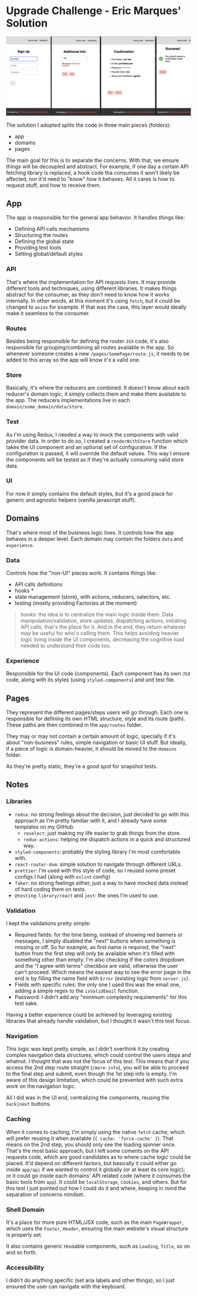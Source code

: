 # Upgrade Challenge - Eric Marques' Solution

![Screenshot](public/screenshot.png)

The solution I adopted splits the code in three main pieces (folders):

- app
- domains
- pages

The main goal for this is to separate the concerns. With that, we ensure things will be decoupled and abstract. For example, if one day a certain API fetching library is replaced, a hook code tha consumes it won't likely be affected, nor it'd need to "know" how it behaves. All it cares is how to request stuff, and how to receive them.

## App

The app is responsible for the general app behavior. It handles things like:

- Defining API calls mechanisms
- Structuring the routes
- Defining the global state
- Providing test tools
- Setting global/default styles

### API

That's where the implementation for API requests lives. It may provide different tools and techniques, using different libraries. It makes things abstract for the consumer, as they don't need to know how it works internally. In other words, at this moment it's using `fetch`, but it could be changed to `axios` for example. If that was the case, this layer would ideally make it seamless to the consumer.

### Routes

Besides being responsible for defining the router `JSX` code, it's also responsible for grouping/combining all routes available in the app. So whenever someone creates a new `/pages/SomePage/route.js`, it needs to be added to this array so the app will know it's a valid one.

### Store

Basically, it's where the reducers are combined. It doesn't know about each reducer's domain logic, it simply collects them and make them available to the app. The reducers implementations live in each `domain/some_domain/data/store`.

### Test

As I'm using Redux, I needed a way to mock the components with valid provider data. In order to do so, I created a `renderWithStore` function which takes the UI component and an optional set of configuration. If the configuration is passed, it will override the default values. This way I ensure the components will be tested as if they're actually consuming valid store data.

### UI

For now it simply contains the default styles, but it's a good place for generic and agnostic helpers (vanilla javascript stuff).

## Domains

That's where most of the business logic lives. It controls how the app behaves in a deeper level. Each domain may contain the folders `data` and `experience`.

### Data

Controls how the "non-UI" pieces work. It contains things like:

- API calls definitions
- hooks *
- state management (store), with actions, reducers, selectors, etc.
- testing (mostly providing Factories at the moment)

> _hooks_: the idea is to centralize the main logic inside them. Data manipulation/validation, store updates, dispatching actions, initiating API calls, that's the place for it. And in the end, they return whatever may be useful for who's calling them. This helps avoiding heavier logic living inside the UI components, decreasing the cognitive load needed to understand their code too.

### Experience

Responsible for the UI code (components). Each component has its own `JSX` code, along with its styles (using `styled-components`) and unit test file.

## Pages

They represent the different pages/steps users will go through. Each one is responsible for defining its own HTML structure, style and its route (path). These paths are then combined in the `app/routes` folder.

They may or may not contain a certain amount of logic, specially if it's about "non-business" rules, simple navigation or basic UI stuff. But ideally, if a piece of logic is domain-heavier, it should be moved to the `domains` folder.

As they're pretty static, they're a good spot for snapshot tests.

## Notes

### Libraries

- `redux`: no strong feelings about the decision, just decided to go with this approach as I'm pretty familiar with it, and I already have some templates on my GitHub.
  - `reselect`: just making my life easier to grab things from the store.
  - `redux-actions`: helping me dispatch actions in a quick and structured way.
- `styled-components`: probably the styling library I'm most comfortable with.
- `react-router-dom`: simple solution to navigate through different URLs.
- `prettier`: I'm used with this style of code, so I reused some preset configs I had (along with `eslint` config)
- `faker`: no strong feelings either, just a way to have mocked data instead of hard coding them on tests.
- `@testing-library/react` and `jest`: the ones I'm used to use.

### Validation

I kept the validations pretty simple:

- Required fields: for the time being, instead of showing red banners or messages, I simply disabled the "next" buttons when something is missing or off. So for example, as first name is required, the "next" button from the first step will only be available when it's filled with something other than empty. I'm also checking if the colors dropdown and the "I agree with terms" checkbox are valid, otherwise the user can't proceed. Which means the easiest way to see the error page in the end is by filling the name field with `Error` (existing logic from `server.js`).
- Fields with specific rules: the only one I used this was the email one, adding a simple regex to the `isValidEmail` function.
- Password: I didn't add any "minimum complexity requirements" for this test sake.

Having a better experience could be achieved by leveraging existing libraries that already handle validation, but I thought it wasn't this test focus.

### Navigation

This logic was kept pretty simple, as I didn't overthink it by creating complex navigation data structures, which could control the users steps and whatnot. I thought that was not the focus of this test. This means that if you access the 2nd step route straight (`/more-info`), you will be able to proceed to the final step and submit, even though the 1st step info is empty. I'm aware of this design limitation, which could be prevented with such extra work on the navigation logic.

All I did was in the UI end, centralizing the components, reusing the `back|next` buttons.

### Caching

When it comes to caching, I'm simply using the native `fetch` cache, which will prefer reusing it when available (`{ cache: 'force-cache' }`). That means on the 2nd step, you should only see the loading spinner once. That's the most basic approach, but I left some coments on the API requests code, which are good candidates as to where cache logic could be placed. It'd depend on different factors, but basically it could either go inside `app/api` if we wanted to control it globally (or at least its core logic); or it could go inside each domains' API related code (where it consumes the basic tools from `app`). It could be `localStorage`, `cookies`, and others. But for this test I just pointed out how I could do it and where, keeping in mind the separation of concerns mindset.

### Shell Domain

It's a place for more pure HTML/JSX code, such as the main `PageWrapper`, which uses the `Footer`, `Header`, ensuring the main website's visual structure is properly set.

It also contains generic reusable components, such as `Loading`, `Title`, so on and so forth.

### Accessibility

I didn't do anything specific (set aria labels and other things), so I just ensured the user can navigate with the keyboard.